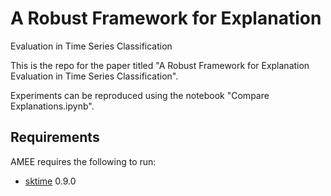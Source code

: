 # A Robust Framework for Explanation
Evaluation in Time Series Classification

This is the repo for the paper titled "A Robust Framework for Explanation
Evaluation in Time Series Classification".

Experiments can be reproduced using the notebook "Compare Explanations.ipynb".

Requirements
------------

AMEE requires the following to run:

  * [sktime](https://github.com/sktime/sktime) 0.9.0
